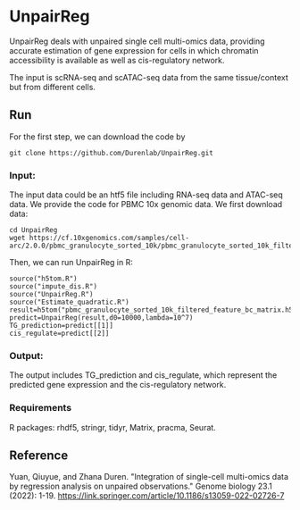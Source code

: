 # UnpairReg
UnpairReg deals with unpaired single cell multi-omics data, providing accurate estimation of gene expression for cells in which chromatin accessibility is available as well as cis-regulatory network.

The input is scRNA-seq and scATAC-seq data from the same tissue/context but from different cells. 

## Run

For the first step, we can download the code by
```
git clone https://github.com/Durenlab/UnpairReg.git
```
### Input:

The input data could be an htf5 file including RNA-seq data and ATAC-seq data. We provide the code for PBMC 10x genomic data. We first download data:
```
cd UnpairReg
wget https://cf.10xgenomics.com/samples/cell-arc/2.0.0/pbmc_granulocyte_sorted_10k/pbmc_granulocyte_sorted_10k_filtered_feature_bc_matrix.h5
```

Then, we can run UnpairReg in R:
```
source("h5tom.R")
source("impute_dis.R")
source("UnpairReg.R")
source("Estimate_quadratic.R")
result=h5tom("pbmc_granulocyte_sorted_10k_filtered_feature_bc_matrix.h5")
predict=UnpairReg(result,d0=10000,lambda=10^7)
TG_prediction=predict[[1]]
cis_regulate=predict[[2]]
```
### Output:

The output includes TG_prediction and cis_regulate, which represent the predicted gene expression and the cis-regulatory network.


### Requirements

R packages: rhdf5, stringr, tidyr, Matrix, pracma, Seurat. 
## Reference
Yuan, Qiuyue, and Zhana Duren. "Integration of single-cell multi-omics data by regression analysis on unpaired observations." Genome biology 23.1 (2022): 1-19. https://link.springer.com/article/10.1186/s13059-022-02726-7 
